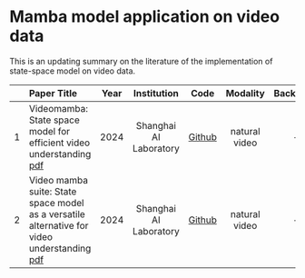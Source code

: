 # Mamba model application on video data
This is an updating summary on the literature of the implementation of state-space model on video data.


| | Paper Title | Year | Institution | Code | Modality | Backbone |
| :--: | :--------- | :-----: | :-----: | :-----: | :-----: | :-----: |
| 1 | Videomamba: State space model for efficient video understanding [pdf](https://arxiv.org/pdf/2403.06977) | 2024 | Shanghai AI Laboratory | [Github](https://github.com/OpenGVLab/VideoMamba) | natural video | - |
| 2 | Video mamba suite: State space model as a versatile alternative for video understanding [pdf](https://arxiv.org/pdf/2403.09626?) | 2024 | Shanghai AI Laboratory | [Github](https://github.com/OpenGVLab/video-mamba-suite) | natural video | - |
